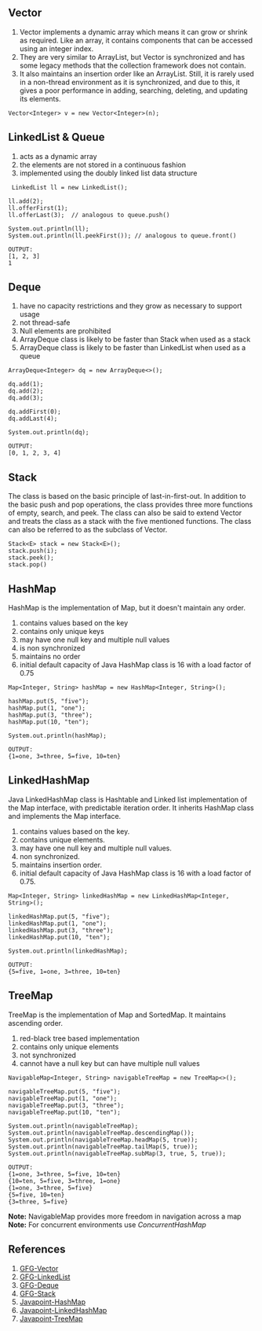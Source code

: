 ## Vector
1. Vector implements a dynamic array which means it can grow or shrink as required. Like an array, it contains components that can be accessed using an integer index.
2. They are very similar to ArrayList, but Vector is synchronized and has some legacy methods that the collection framework does not contain.
3. It also maintains an insertion order like an ArrayList. Still, it is rarely used in a non-thread environment as it is synchronized, and due to this, it gives a poor performance in adding, searching, deleting, and updating its elements.

```
Vector<Integer> v = new Vector<Integer>(n);
```

## LinkedList & Queue
1. acts as a dynamic array
2. the elements are not stored in a continuous fashion
3. implemented using the doubly linked list data structure

```
 LinkedList ll = new LinkedList();

ll.add(2);
ll.offerFirst(1);
ll.offerLast(3);  // analogous to queue.push()

System.out.println(ll);
System.out.println(ll.peekFirst()); // analogous to queue.front()
```
```
OUTPUT:
[1, 2, 3]
1
```

## Deque
1. have no capacity restrictions and they grow as necessary to support usage
2. not thread-safe 
3. Null elements are prohibited
4. ArrayDeque class is likely to be faster than Stack when used as a stack
5. ArrayDeque class is likely to be faster than LinkedList when used as a queue

```
ArrayDeque<Integer> dq = new ArrayDeque<>();

dq.add(1);
dq.add(2);
dq.add(3);

dq.addFirst(0);
dq.addLast(4);

System.out.println(dq);
```
```
OUTPUT:
[0, 1, 2, 3, 4]
```


## Stack
The class is based on the basic principle of last-in-first-out. In addition to the basic push and pop operations, the class provides three more functions of empty, search, and peek. The class can also be said to extend Vector and treats the class as a stack with the five mentioned functions. The class can also be referred to as the subclass of Vector.

```
Stack<E> stack = new Stack<E>();
stack.push(i);
stack.peek();
stack.pop()
```

## HashMap
HashMap is the implementation of Map, but it doesn't maintain any order.
1. contains values based on the key
2. contains only unique keys
3. may have one null key and multiple null values
4. is non synchronized
5. maintains no order
6. initial default capacity of Java HashMap class is 16 with a load factor of 0.75
```
Map<Integer, String> hashMap = new HashMap<Integer, String>();

hashMap.put(5, "five");
hashMap.put(1, "one");
hashMap.put(3, "three");
hashMap.put(10, "ten");

System.out.println(hashMap);
```
```
OUTPUT:
{1=one, 3=three, 5=five, 10=ten}
```

## LinkedHashMap
Java LinkedHashMap class is Hashtable and Linked list implementation of the Map interface, with predictable iteration order. It inherits HashMap class and implements the Map interface.
1. contains values based on the key.
2. contains unique elements.
3. may have one null key and multiple null values.
4. non synchronized.
5. maintains insertion order.
6. initial default capacity of Java HashMap class is 16 with a load factor of 0.75.

```
Map<Integer, String> linkedHashMap = new LinkedHashMap<Integer, String>();

linkedHashMap.put(5, "five");
linkedHashMap.put(1, "one");
linkedHashMap.put(3, "three");
linkedHashMap.put(10, "ten");

System.out.println(linkedHashMap);
```
```
OUTPUT:
{5=five, 1=one, 3=three, 10=ten}
```

## TreeMap
TreeMap is the implementation of Map and SortedMap. It maintains ascending order.
1. red-black tree based implementation
2. contains only unique elements
3. not synchronized
4. cannot have a null key but can have multiple null values

```
NavigableMap<Integer, String> navigableTreeMap = new TreeMap<>();

navigableTreeMap.put(5, "five");
navigableTreeMap.put(1, "one");
navigableTreeMap.put(3, "three");
navigableTreeMap.put(10, "ten");

System.out.println(navigableTreeMap);
System.out.println(navigableTreeMap.descendingMap());
System.out.println(navigableTreeMap.headMap(5, true));
System.out.println(navigableTreeMap.tailMap(5, true));
System.out.println(navigableTreeMap.subMap(3, true, 5, true));
```
```
OUTPUT:
{1=one, 3=three, 5=five, 10=ten}
{10=ten, 5=five, 3=three, 1=one}
{1=one, 3=three, 5=five}
{5=five, 10=ten}
{3=three, 5=five}
```
**Note:** NavigableMap provides more freedom in navigation across a map <br>
**Note:** For concurrent environments use *ConcurrentHashMap*

## References
1. [GFG-Vector](https://www.geeksforgeeks.org/java-util-vector-class-java/)
2. [GFG-LinkedList](https://www.geeksforgeeks.org/linked-list-in-java/)
3. [GFG-Deque](https://www.geeksforgeeks.org/arraydeque-in-java/)
4. [GFG-Stack](https://www.geeksforgeeks.org/stack-class-in-java/)
5. [Javapoint-HashMap](https://www.javatpoint.com/java-hashmap)
6. [Javapoint-LinkedHashMap](https://www.javatpoint.com/java-linkedhashmap)
7. [Javapoint-TreeMap](https://www.javatpoint.com/java-treemap)
